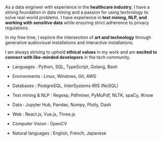 As a data engineer with experience in the **healthcare industry**, I have a strong foundation in data mining and a passion for using technology to solve real-world problems. I have experience in **text mining, NLP, and working with sensitive data** while ensuring strict adherence to privacy regulations.

In my free time, I explore the intersection of **art and technology** through generative audiovisual installations and interactive installations. 

I am always striving to uphold **ethical values** in my work and am **excited to connect with like-minded developers** in the tech community.

+ Languages : Python, SQL, TypeScript, Golang, Bash
+ Environments : Linux, Windows, Git, AWS
+ Databases : PostgreSQL, InterSystems IRIS (NoSQL)
+ Text mining & NLP : Regexp, Pdfminer, PyMuPdf, NLTK, spaCy, iKnow
+ Data : Jupyter Hub, Pandas, Numpy, Plotly, Dash
+ Web : React.js, Vue.js, Three.js
+ Computer Vision : OpenCV

+ Natural languages : English, French, Japanese
